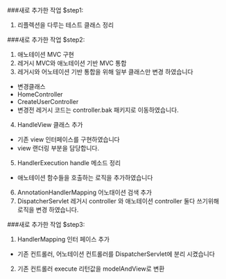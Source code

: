 ###새로 추가한 작업 $step1:
1. 리플렉션을 다루는 테스트 클래스 정리

###새로 추가한 작업 $step2:
1. 애노테이션 MVC 구현
2. 레거시 MVC와 애노테이션 기반 MVC 통합
3. 레거시와 어노테이션 기반 통합을 위해 일부 클래스만 변경 하였습니다
- 변경클래스
- HomeController
- CreateUserController
- 변경전 레거시 코드는 controller.bak 패키지로 이동하였습니다.
4. HandleView 클래스 추가
- 기존 view 인터페이스를 구현하였습니다
- view 랜더링 부분을 담당합니다.
5. HandlerExecution handle 메소드 정리
- 애노테이션 함수들을 호출하는 로직을 추가하였습니다
6. AnnotationHandlerMapping 어노태이션 검색 추가
7. DispatcherServlet 레거시 controller 와 애노테이션 controller 둘다 쓰기위해 로직을 변경 하였습니다.

###새로 추가한 작업 $step3:
1. HandlerMapping 인터 페이스 추가
- 기존 컨트롤러, 어노테이션 컨트롤러를 DispatcherServlet에 분리 시켰습니다
2. 기존 컨트롤러 execute 리턴값을 modelAndView로 변환

